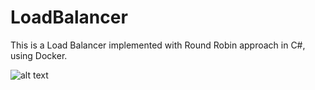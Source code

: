 # LoadBalancer
This is a Load Balancer implemented with Round Robin approach in C#, using Docker.

![alt text](https://i.imgur.com/AJqHkPu.png)
